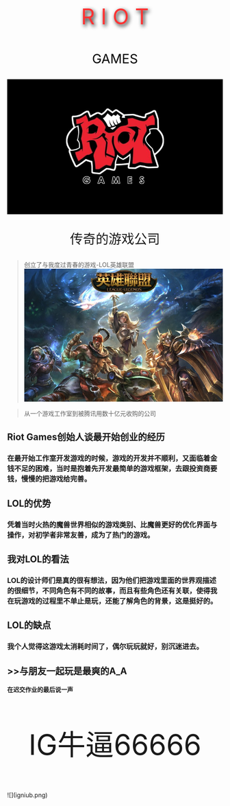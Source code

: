 <div><p style="color:#FF3333;font-size:50px;font-weight:20px;text-shadow:3px 4px 10px black;text-align:center;">R I O T</p> 
<p style="color:black;font-size:30px;text-align:center;text-shadow:-1px 1px 5px white;bottom:200px;">GAMES</p></div>

![](5.jpg)

<p style="font-size:30px;text-align:center;">传奇的游戏公司</p>

> 创立了与我度过青春的游戏-LOL英雄联盟
![](6.jpg)

>从一个游戏工作室到被腾讯用数十亿元收购的公司

## Riot Games创始人谈最开始创业的经历
### 在最开始工作室开发游戏的时候，游戏的开发并不顺利，又面临着金钱不足的困难，当时是抱着先开发最简单的游戏框架，去跟投资商要钱，慢慢的把游戏给完善。

## LOL的优势
### 凭着当时火热的魔兽世界相似的游戏类别、比魔兽更好的优化界面与操作，对初学者非常友善，成为了热门的游戏。

## 我对LOL的看法
### LOL的设计师们是真的很有想法，因为他们把游戏里面的世界观描述的很细节，不同角色有不同的故事，而且有些角色还有关联，使得我在玩游戏的过程里不单止是玩，还能了解角色的背景，这是挺好的。

## LOL的缺点
### 我个人觉得这游戏太消耗时间了，偶尔玩玩就好，别沉迷进去。

## >>与朋友一起玩是最爽的A_A

#### 在迟交作业的最后说一声
<p style="text-align:center;font-size:66px;"> IG牛逼66666 </p>
![](igniub.png)
